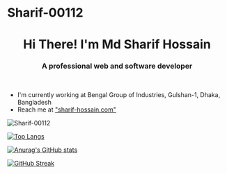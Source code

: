 # Sharif-00112

<h1 align="center">Hi There! I'm Md Sharif Hossain</h1>
<h3 align="center">A professional web and software developer</h3>
<br/>

- I'm currently working at Bengal Group of Industries, Gulshan-1, Dhaka, Bangladesh
- Reach me at ["sharif-hossain.com"](https://sharif-hossain.com/)

<p align="left"> <img src="https://komarev.com/ghpvc/?username=Sharif-00112&label=Profile%20views&color=0e75b6&style=flat" alt="Sharif-00112" /> </p>

[![Top Langs](https://github-readme-stats.vercel.app/api/top-langs/?username=Sharif-00112&layout=compact)](https://github.com/anuraghazra/github-readme-stats)

[![Anurag's GitHub stats](https://github-readme-stats.vercel.app/api?username=Sharif-00112)](https://github.com/anuraghazra/github-readme-stats)

[![GitHub Streak](https://github-readme-streak-stats.herokuapp.com?user=Sharif-00112&theme=blood&mode=weekly)](https://git.io/streak-stats)
